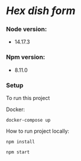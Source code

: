# _**Hex dish form**_

### **Node version:**
* 14.17.3

### **Npm version:**
* 8.11.0

### **Setup**
To run this project

Docker:

`docker-compose up `

How to run project locally:

`npm install`

`npm start`
